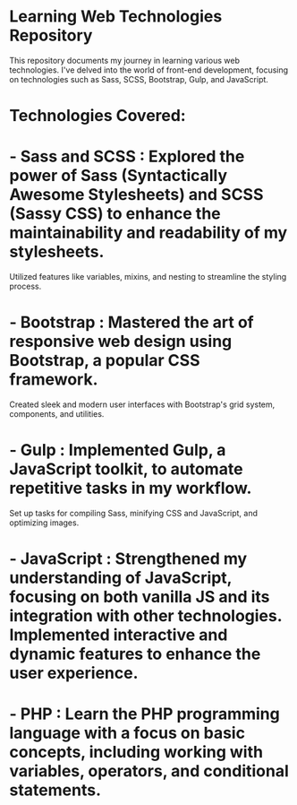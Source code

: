 # Learning Web Technologies Repository 

This repository documents my journey in learning various web technologies. I've delved into the world of front-end development, focusing on technologies such as Sass, SCSS, Bootstrap, Gulp, and JavaScript.

# Technologies Covered:

# - **Sass and SCSS** : Explored the power of Sass (Syntactically Awesome Stylesheets) and SCSS (Sassy CSS) to enhance the maintainability and readability of my stylesheets.
Utilized features like variables, mixins, and nesting to streamline the styling process.

# - **Bootstrap** : Mastered the art of responsive web design using Bootstrap, a popular CSS framework.
Created sleek and modern user interfaces with Bootstrap's grid system, components, and utilities.

# - **Gulp** : Implemented Gulp, a JavaScript toolkit, to automate repetitive tasks in my workflow.
Set up tasks for compiling Sass, minifying CSS and JavaScript, and optimizing images.

# - **JavaScript** : Strengthened my understanding of JavaScript, focusing on both vanilla JS and its integration with other technologies. Implemented interactive and dynamic features to enhance the user experience.

# - **PHP** : Learn the PHP programming language with a focus on basic concepts, including working with variables, operators, and conditional statements.



